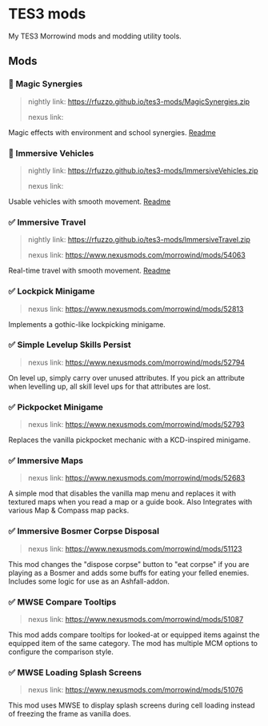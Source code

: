 # TES3 mods

My TES3 Morrowind mods and modding utility tools.

## Mods

### 🚧 Magic Synergies
>
> nightly link: <https://rfuzzo.github.io/tes3-mods/MagicSynergies.zip>
>
> nexus link:

Magic effects with environment and school synergies. [Readme](/MagicSynergies/README.md)

### 🚧 Immersive Vehicles
>
> nightly link: <https://rfuzzo.github.io/tes3-mods/ImmersiveVehicles.zip>
>
> nexus link:

Usable vehicles with smooth movement. [Readme](/Immersive%20Vehicles/README.md)

### ✅ Immersive Travel
>
> nightly link: <https://rfuzzo.github.io/tes3-mods/ImmersiveTravel.zip>
>
> nexus link: <https://www.nexusmods.com/morrowind/mods/54063>

Real-time travel with smooth movement. [Readme](/Immersive%20Travel/README.md)

### ✅ Lockpick Minigame
>
> nexus link: <https://www.nexusmods.com/morrowind/mods/52813>

Implements a gothic-like lockpicking minigame.

### ✅ Simple Levelup Skills Persist
>
> nexus link: <https://www.nexusmods.com/morrowind/mods/52794>

On level up, simply carry over unused attributes. If you pick an attribute when levelling up, all skill level ups for that attributes are lost.

### ✅ Pickpocket Minigame
>
> nexus link: <https://www.nexusmods.com/morrowind/mods/52793>

Replaces the vanilla pickpocket mechanic with a KCD-inspired minigame.

### ✅ Immersive Maps
>
> nexus link: <https://www.nexusmods.com/morrowind/mods/52683>

A simple mod that disables the vanilla map menu and replaces it with textured maps when you read a map or a guide book. Also Integrates with various Map & Compass map packs.

### ✅ Immersive Bosmer Corpse Disposal
>
> nexus link: <https://www.nexusmods.com/morrowind/mods/51123>

This mod changes the "dispose corpse" button to "eat corpse" if you are playing as a Bosmer and adds some buffs for eating your felled enemies. Includes some logic for use as an Ashfall-addon.

### ✅ MWSE Compare Tooltips
>
> nexus link: <https://www.nexusmods.com/morrowind/mods/51087>

This mod adds compare tooltips for looked-at or equipped items against the equipped item of the same category. The mod has multiple MCM options to configure the comparison style.

### ✅ MWSE Loading Splash Screens
>
> nexus link: <https://www.nexusmods.com/morrowind/mods/51076>

This mod uses MWSE to display splash screens during cell loading instead of freezing the frame as vanilla does.
